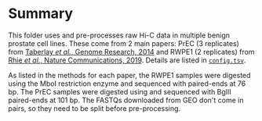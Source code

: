 # Summary

This folder uses and pre-processes raw Hi-C data in multiple benign prostate cell lines.
These come from 2 main papers: PrEC (3 replicates) from [Taberlay _et al._, Genome Research, 2014](https://doi.org/10.1101/gr.201517.115) and RWPE1 (2 replicates) from [Rhie _et al._, Nature Communications, 2019](https://doi.org/10.1038/s41467-019-12079-8).
Details are listed in [`config.tsv`](config.tsv).

As listed in the methods for each paper, the RWPE1 samples were digested using the MboI restriction enzyme and sequenced with paired-ends at 76 bp.
The PrEC samples were digested using and sequenced with BglII paired-ends at 101 bp.
The FASTQs downloaded from GEO don't come in pairs, so they need to be split before pre-processing.

